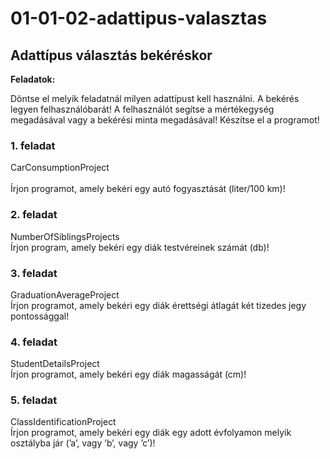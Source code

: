 # 01-01-02-adattipus-valasztas
## Adattípus választás bekéréskor
**Feladatok:**

Döntse el melyik feladatnál milyen adattípust kell használni. A bekérés legyen felhasználóbarát! A felhasználót segítse a mértékegység megadásával vagy a bekérési minta megadásával! Készítse el a programot!

### 1. feladat  
CarConsumptionProject <br />      
Írjon programot, amely bekéri egy autó fogyasztását (liter/100 km)! <br />
### 2. feladat   
NumberOfSiblingsProjects    <br />
Írjon program, amely bekéri egy diák testvéreinek számát (db)!   <br />
### 3. feladat   
GraduationAverageProject    <br />
Írjon programot, amely bekéri egy diák érettségi átlagát két tizedes jegy pontossággal!   <br />
### 4. feladat   
StudentDetailsProject   <br />
Írjon programot, amely bekéri egy diák magasságát (cm)!   <br />
### 5. feladat   
ClassIdentificationProject    <br />
Írjon programot, amely bekéri egy diák egy adott évfolyamon melyik osztályba jár (’a’, vagy ’b’, vagy ’c’)!   <br />
